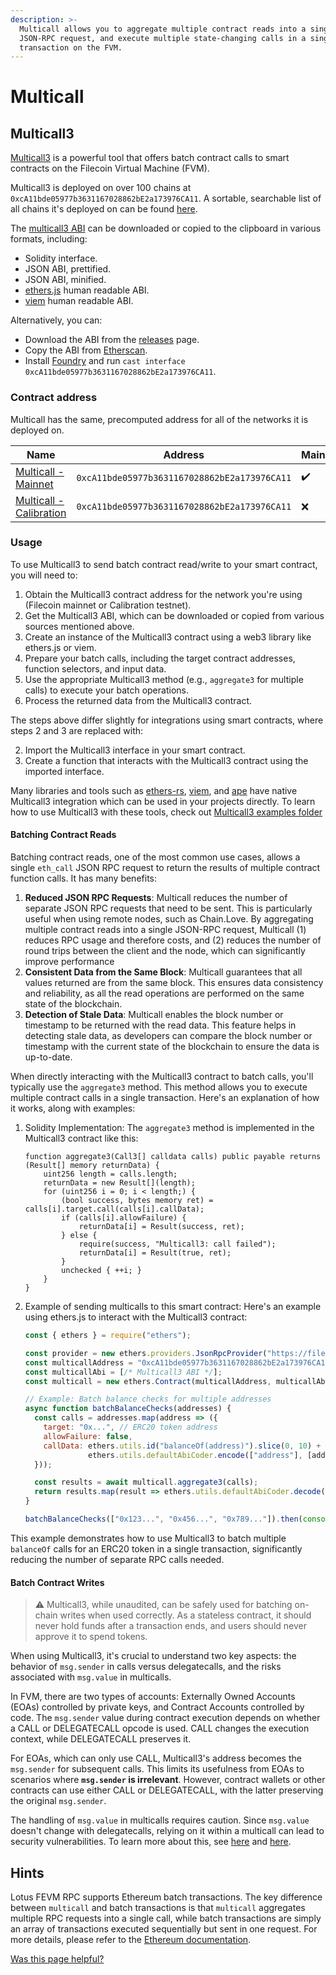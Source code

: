 ```yaml
---
description: >-
  Multicall allows you to aggregate multiple contract reads into a single
  JSON-RPC request, and execute multiple state-changing calls in a single
  transaction on the FVM.
---
```


# Multicall

## Multicall3

[Multicall3](https://www.multicall3.com/) is a powerful tool that offers batch contract calls to smart contracts on the Filecoin Virtual Machine (FVM).

Multicall3 is deployed on over 100 chains at `0xcA11bde05977b3631167028862bE2a173976CA11`. A sortable, searchable list of all chains it's deployed on can be found [here](https://multicall3.com/deployments).

The [multicall3 ABI](https://multicall3.com/abi) can be downloaded or copied to the clipboard in various formats, including:

* Solidity interface.
* JSON ABI, prettified.
* JSON ABI, minified.
* [ethers.js](https://docs.ethers.org/v5/) human readable ABI.
* [viem](https://viem.sh/) human readable ABI.

Alternatively, you can:

* Download the ABI from the [releases](https://github.com/mds1/multicall/releases) page.
* Copy the ABI from [Etherscan](https://etherscan.io/address/0xcA11bde05977b3631167028862bE2a173976CA11#code).
* Install [Foundry](https://github.com/gakonst/foundry/) and run `cast interface 0xcA11bde05977b3631167028862bE2a173976CA11`.

### Contract address

Multicall has the same, precomputed address for all of the networks it is deployed on.

| Name                                                                                                             | Address                                      | Mainnet | Calibration |
| ---------------------------------------------------------------------------------------------------------------- | -------------------------------------------- | ------- | ----------- |
| [Multicall - Mainnet](https://filfox.info/en/address/0xcA11bde05977b3631167028862bE2a173976CA11?t=3)             | `0xcA11bde05977b3631167028862bE2a173976CA11` | ✔️      | ❌           |
| [Multicall - Calibration](https://calibration.filscan.io/en/address/0xcA11bde05977b3631167028862bE2a173976CA11/) | `0xcA11bde05977b3631167028862bE2a173976CA11` | ❌       | ✔️          |

### Usage

To use Multicall3 to send batch contract read/write to your smart contract, you will need to:

1. Obtain the Multicall3 contract address for the network you're using (Filecoin mainnet or Calibration testnet).
2. Get the Multicall3 ABI, which can be downloaded or copied from various sources mentioned above.
3. Create an instance of the Multicall3 contract using a web3 library like ethers.js or viem.
4. Prepare your batch calls, including the target contract addresses, function selectors, and input data.
5. Use the appropriate Multicall3 method (e.g., `aggregate3` for multiple calls) to execute your batch operations.
6. Process the returned data from the Multicall3 contract.

The steps above differ slightly for integrations using smart contracts, where steps 2 and 3 are replaced with:

2. Import the Multicall3 interface in your smart contract.
3. Create a function that interacts with the Multicall3 contract using the imported interface.

Many libraries and tools such as [ethers-rs](https://docs.rs/ethers/latest/ethers/), [viem](https://viem.sh/), and [ape](https://apeworx.io/) have native Multicall3 integration which can be used in your projects directly. To learn how to use Multicall3 with these tools, check out [Multicall3 examples folder](https://github.com/mds1/multicall/blob/main/examples)

#### Batching Contract Reads

Batching contract reads, one of the most common use cases, allows a single `eth_call` JSON RPC request to return the results of multiple contract function calls. It has many benefits:

1. **Reduced JSON RPC Requests**: Multicall reduces the number of separate JSON RPC requests that need to be sent. This is particularly useful when using remote nodes, such as Chain.Love. By aggregating multiple contract reads into a single JSON-RPC request, Multicall (1) reduces RPC usage and therefore costs, and (2) reduces the number of round trips between the client and the node, which can significantly improve performance
2. **Consistent Data from the Same Block**: Multicall guarantees that all values returned are from the same block. This ensures data consistency and reliability, as all the read operations are performed on the same state of the blockchain.
3. **Detection of Stale Data**: Multicall enables the block number or timestamp to be returned with the read data. This feature helps in detecting stale data, as developers can compare the block number or timestamp with the current state of the blockchain to ensure the data is up-to-date.

When directly interacting with the Multicall3 contract to batch calls, you'll typically use the `aggregate3` method. This method allows you to execute multiple contract calls in a single transaction. Here's an explanation of how it works, along with examples:

1.  Solidity Implementation: The `aggregate3` method is implemented in the Multicall3 contract like this:

    ```solidity
    function aggregate3(Call3[] calldata calls) public payable returns (Result[] memory returnData) {
        uint256 length = calls.length;
        returnData = new Result[](length);
        for (uint256 i = 0; i < length;) {
            (bool success, bytes memory ret) = calls[i].target.call(calls[i].callData);
            if (calls[i].allowFailure) {
                returnData[i] = Result(success, ret);
            } else {
                require(success, "Multicall3: call failed");
                returnData[i] = Result(true, ret);
            }
            unchecked { ++i; }
        }
    }
    ```
2.  Example of sending multicalls to this smart contract: Here's an example using ethers.js to interact with the Multicall3 contract:

    ```javascript
    const { ethers } = require("ethers");

    const provider = new ethers.providers.JsonRpcProvider("https://filecoin.chain.love/rpc/v1");
    const multicallAddress = "0xcA11bde05977b3631167028862bE2a173976CA11";
    const multicallAbi = [/* Multicall3 ABI */];
    const multicall = new ethers.Contract(multicallAddress, multicallAbi, provider);

    // Example: Batch balance checks for multiple addresses
    async function batchBalanceChecks(addresses) {
      const calls = addresses.map(address => ({
        target: "0x...", // ERC20 token address
        allowFailure: false,
        callData: ethers.utils.id("balanceOf(address)").slice(0, 10) + 
                  ethers.utils.defaultAbiCoder.encode(["address"], [address]).slice(2)
      }));

      const results = await multicall.aggregate3(calls);
      return results.map(result => ethers.utils.defaultAbiCoder.decode(["uint256"], result.returnData)[0]);
    }

    batchBalanceChecks(["0x123...", "0x456...", "0x789..."]).then(console.log);
    ```

This example demonstrates how to use Multicall3 to batch multiple `balanceOf` calls for an ERC20 token in a single transaction, significantly reducing the number of separate RPC calls needed.

#### Batch Contract Writes

> :warning: Multicall3, while unaudited, can be safely used for batching on-chain writes when used correctly. As a stateless contract, it should never hold funds after a transaction ends, and users should never approve it to spend tokens.

When using Multicall3, it's crucial to understand two key aspects: the behavior of `msg.sender` in calls versus delegatecalls, and the risks associated with `msg.value` in multicalls.

In FVM, there are two types of accounts: Externally Owned Accounts (EOAs) controlled by private keys, and Contract Accounts controlled by code. The `msg.sender` value during contract execution depends on whether a CALL or DELEGATECALL opcode is used. CALL changes the execution context, while DELEGATECALL preserves it.

For EOAs, which can only use CALL, Multicall3's address becomes the `msg.sender` for subsequent calls. This limits its usefulness from EOAs to scenarios where **`msg.sender` is irrelevant**. However, contract wallets or other contracts can use either CALL or DELEGATECALL, with the latter preserving the original `msg.sender`.

The handling of `msg.value` in multicalls requires caution. Since `msg.value` doesn't change with delegatecalls, relying on it within a multicall can lead to security vulnerabilities. To learn more about this, see [here](https://github.com/runtimeverification/verified-smart-contracts/wiki/List-of-Security-Vulnerabilities#payable-multicall) and [here](https://samczsun.com/two-rights-might-make-a-wrong/).

## Hints

Lotus FEVM RPC supports Ethereum batch transactions. The key difference between `multicall` and batch transactions is that `multicall` aggregates multiple RPC requests into a single call, while batch transactions are simply an array of transactions executed sequentially but sent in one request. For more details, please refer to the [Ethereum documentation](https://geth.ethereum.org/docs/interacting-with-geth/rpc/batch).



[Was this page helpful?](https://airtable.com/apppq4inOe4gmSSlk/pagoZHC2i1iqgphgl/form?prefill\_Page+URL=https://docs.filecoin.io/smart-contracts/advanced/multicall)
